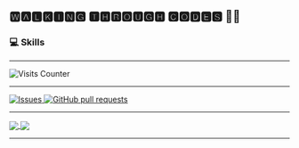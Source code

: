 ## 🆆🅰🅻🅺🅸🅽🅶 🆃🅷🆁🅾🆄🅶🅷 🅲🅾🅳🅴🆂 👨‍💻

 ### 💻 Skills 

<hr>

<!--
**akashrajput25/akashrajput25** is a ✨ _special_ ✨ repository because its `README.md` (this file) appears on your GitHub profile.

Here are some ideas to get you started:

- 🔭 I’m currently working on ...
- 🌱 I’m currently learning ...
- 👯 I’m looking to collaborate on ...
- 🤔 I’m looking for help with ...
- 💬 Ask me about ...
- 📫 How to reach me: ...
-->
<p align="center"> 
 
![Visits Counter](https://visitor-badge.glitch.me/badge?page_id=akashrajput25.visitor-badge)

</p>
<hr>

<a href="https://github.com/akashrajput25/github-readme-stats/issues">
<img alt="Issues" src="https://img.shields.io/github/issues/akashrajput25/github-readme-stats?color=0088ff" />
</a>
<a href="https://github.com/akashrajput25/github-readme-stats/pulls">
<img alt="GitHub pull requests" src="https://img.shields.io/github/issues-pr/akashrajput25/github-readme-stats?color=0088ff" />
</a>   
<hr>
<a href="https://github.com/akashrajput25/github-readme-stats">
  <img align="center" src="https://github-readme-stats.vercel.app/api?username=akashrajput25&show_icons=true&card_width=240&bg_color=90,cccccc,ffffff">
</a>
<a href="https://github.com/akashrajput25/github-readme-stats">
  <img align="center" src="https://github-readme-stats.vercel.app/api/top-langs/?username=akashrajput25&layout=compact&card_width=300&card_height=150&bg_color=90,cccccc,ffffff">
</a>
<hr>
